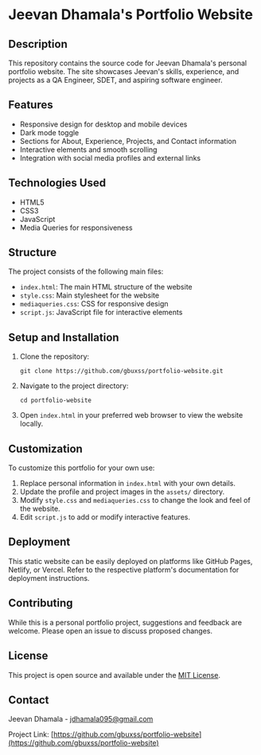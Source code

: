 # Jeevan Dhamala's Portfolio Website

## Description

This repository contains the source code for Jeevan Dhamala's personal portfolio website. The site showcases Jeevan's skills, experience, and projects as a QA Engineer, SDET, and aspiring software engineer.

## Features

- Responsive design for desktop and mobile devices
- Dark mode toggle
- Sections for About, Experience, Projects, and Contact information
- Interactive elements and smooth scrolling
- Integration with social media profiles and external links

## Technologies Used

- HTML5
- CSS3
- JavaScript
- Media Queries for responsiveness

## Structure

The project consists of the following main files:

- `index.html`: The main HTML structure of the website
- `style.css`: Main stylesheet for the website
- `mediaqueries.css`: CSS for responsive design
- `script.js`: JavaScript file for interactive elements

## Setup and Installation

1. Clone the repository:
   ```
   git clone https://github.com/gbuxss/portfolio-website.git
   ```
2. Navigate to the project directory:
   ```
   cd portfolio-website
   ```
3. Open `index.html` in your preferred web browser to view the website locally.

## Customization

To customize this portfolio for your own use:

1. Replace personal information in `index.html` with your own details.
2. Update the profile and project images in the `assets/` directory.
3. Modify `style.css` and `mediaqueries.css` to change the look and feel of the website.
4. Edit `script.js` to add or modify interactive features.

## Deployment

This static website can be easily deployed on platforms like GitHub Pages, Netlify, or Vercel. Refer to the respective platform's documentation for deployment instructions.

## Contributing

While this is a personal portfolio project, suggestions and feedback are welcome. Please open an issue to discuss proposed changes.

## License

This project is open source and available under the [MIT License](LICENSE).

## Contact

Jeevan Dhamala - [jdhamala095@gmail.com](mailto:jdhamala095@gmail.com)

Project Link: [https://github.com/gbuxss/portfolio-website](https://github.com/gbuxss/portfolio-website)
